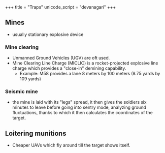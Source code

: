 +++
title = "Traps"
unicode_script = "devanagari"
+++

## Mines
- usually stationary explosive device

### Mine clearing
- Unmanned Ground Vehicles (UGV) are oft used.
- Mine Clearing Line Charge (MICLIC) is a rocket-projected explosive line charge which provides a "close-in" demining capability.
  - Example: M58 provides a lane 8 meters by 100 meters (8.75 yards by 109 yards)

### Seismic mine
- the mine is laid with its "legs" spread, it then gives the soldiers six minutes to leave before going into sentry mode, analyzing ground fluctuations, thanks to which it then calculates the coordinates of the target.

## Loitering munitions
- Cheaper UAVs which fly around till the target shows itself.
